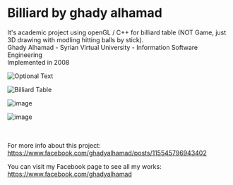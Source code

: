# <b>Billiard by ghady alhamad</b>
It's academic project using openGL / C++ for billiard table (NOT Game, just 3D drawing with modling hitting balls by stick). <br/>
Ghady Alhamad - Syrian Virtual University - Information Software Engineering <br/>
Implemented in 2008

![Optional Text](../main/texture/b1.png)

![Billiard Table](https://user-images.githubusercontent.com/26169492/124508029-b9369000-ddd7-11eb-9f1e-4c780de1dffc.png)

![image](https://user-images.githubusercontent.com/26169492/124508304-54c80080-ddd8-11eb-8e57-767a70930883.png)

![image](https://user-images.githubusercontent.com/26169492/124508317-5db8d200-ddd8-11eb-9710-8c41d9546ea1.png)

 <br/> <br/>
For more info about this project:
https://www.facebook.com/ghadyalhamad/posts/115545796943402

You can visit my Facebook page to see all my works:
https://www.facebook.com/ghadyalhamad
